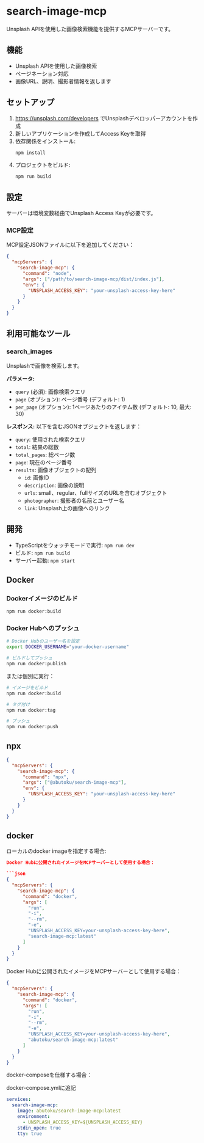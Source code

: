 # search-image-mcp

Unsplash APIを使用した画像検索機能を提供するMCPサーバーです。

## 機能

- Unsplash APIを使用した画像検索
- ページネーション対応
- 画像URL、説明、撮影者情報を返します

## セットアップ

1. https://unsplash.com/developers でUnsplashデベロッパーアカウントを作成
2. 新しいアプリケーションを作成してAccess Keyを取得
3. 依存関係をインストール:
   ```bash
   npm install
   ```
4. プロジェクトをビルド:
   ```bash
   npm run build
   ```

## 設定

サーバーは環境変数経由でUnsplash Access Keyが必要です。

### MCP設定

MCP設定JSONファイルに以下を追加してください：

```json
{
  "mcpServers": {
    "search-image-mcp": {
      "command": "node",
      "args": ["/path/to/search-image-mcp/dist/index.js"],
      "env": {
        "UNSPLASH_ACCESS_KEY": "your-unsplash-access-key-here"
      }
    }
  }
}
```

## 利用可能なツール

### search_images

Unsplashで画像を検索します。

**パラメータ:**
- `query` (必須): 画像検索クエリ
- `page` (オプション): ページ番号 (デフォルト: 1)
- `per_page` (オプション): 1ページあたりのアイテム数 (デフォルト: 10, 最大: 30)

**レスポンス:**
以下を含むJSONオブジェクトを返します：
- `query`: 使用された検索クエリ
- `total`: 結果の総数
- `total_pages`: 総ページ数
- `page`: 現在のページ番号
- `results`: 画像オブジェクトの配列
  - `id`: 画像ID
  - `description`: 画像の説明
  - `urls`: small、regular、fullサイズのURLを含むオブジェクト
  - `photographer`: 撮影者の名前とユーザー名
  - `link`: Unsplash上の画像へのリンク

## 開発

- TypeScriptをウォッチモードで実行: `npm run dev`
- ビルド: `npm run build`
- サーバー起動: `npm start`

## Docker

### Dockerイメージのビルド

```bash
npm run docker:build
```

### Docker Hubへのプッシュ

```bash
# Docker Hubのユーザー名を設定
export DOCKER_USERNAME="your-docker-username"

# ビルドしてプッシュ
npm run docker:publish
```

または個別に実行：

```bash
# イメージをビルド
npm run docker:build

# タグ付け
npm run docker:tag

# プッシュ
npm run docker:push
```

## npx

```json
{
  "mcpServers": {
    "search-image-mcp": {
      "command": "npx",
      "args": ["@abutoku/search-image-mcp"],
      "env": {
        "UNSPLASH_ACCESS_KEY": "your-unsplash-access-key-here"
      }
    }
  }
}
```

## docker

ローカルのdocker imageを指定する場合:
```json
Docker Hubに公開されたイメージをMCPサーバーとして使用する場合：

```json
{
  "mcpServers": {
    "search-image-mcp": {
      "command": "docker",
      "args": [
        "run",
        "-i",
        "--rm",
        "-e",
        "UNSPLASH_ACCESS_KEY=your-unsplash-access-key-here",
        "search-image-mcp:latest"
      ]
    }
  }
}
```

Docker Hubに公開されたイメージをMCPサーバーとして使用する場合：

```json
{
  "mcpServers": {
    "search-image-mcp": {
      "command": "docker",
      "args": [
        "run",
        "-i",
        "--rm",
        "-e",
        "UNSPLASH_ACCESS_KEY=your-unsplash-access-key-here",
        "abutoku/search-image-mcp:latest"
      ]
    }
  }
}
```

docker-composeを仕様する場合：

docker-compose.ymlに追記
```yaml
services:
  search-image-mcp:
    image: abutoku/search-image-mcp:latest
    environment:
      - UNSPLASH_ACCESS_KEY=${UNSPLASH_ACCESS_KEY}
    stdin_open: true
    tty: true
```

